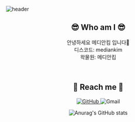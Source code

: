 ![header](https://capsule-render.vercel.app/api?type=waving&color=3eb489&height=200&section=header&text=Median%20Kim%20&fontSize=80&animation=twinkling&fontAlign=65&fontColor=2E2E2E)

<div align="center">

## 😎 Who am I 😎
<p>
안녕하세요 메디안킴 입니다👋<br/>
디스코드: mediankim<br/>
왁물원: 메디안킴<br/>
</p>
<br/>
  
## 💌 Reach me 💌

<p>
<a href = "https://github.com/mediankkim"> <img alt="GitHub" src ="https://img.shields.io/badge/GitHub-181717.svg?&style=for-the-badge&logo=GitHub&logoColor=white"/> </a>
<img alt="Gmail" src="https://img.shields.io/badge/mediankkim@gmail.com-EA4335.svg?&style=for-the-badge&logo=Gmail&logoColor=white"/>

![Anurag's GitHub stats](https://github-readme-stats.vercel.app/api?username=mediankkim&show_icons=true&theme=vue)
</P>
<br/>
